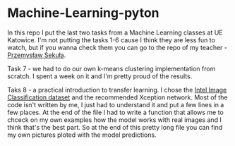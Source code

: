 # Machine-Learning-pyton
In this repo I put the last two tasks from a Machine Learning classes at UE Katowice.
I'm not putting the tasks 1-6 cause I think they are less fun to watch, but if you wanna check them you can go to the repo of my teacher - [Przemysław Sekuła](https://github.com/PrzemekSekula/DeepLearningClasses1). 

Task 7 - we had to do our own k-means clustering implementation from scratch. I spent a week on it and I'm pretty proud of the results.

Taks 8 - a practical introduction to transfer learning. I chose the [Intel Image Classification dataset](https://www.kaggle.com/puneet6060/intel-image-classification) and the recommended Xception network. Most of the code isn't written by me, I just had to understand it and put a few lines in a few places. At the end of the file I had to write a function that allows me to chceck on my own examples how the model works with real images and I think that's the best part. So at the end of this pretty long file you can find my own pictures ploted with the model predictions. 

